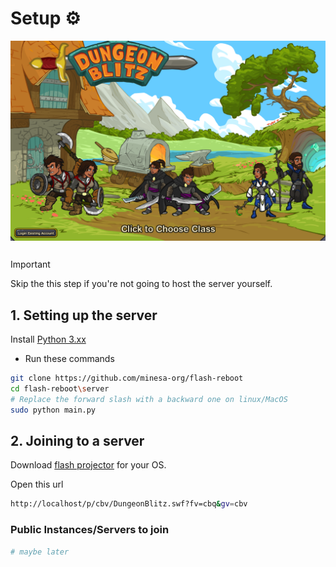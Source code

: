 # Setup ⚙️

<img src="/assets/ss.png" width="2000rem" style="vertical-align: middle;">

##

> [!IMPORTANT] 
> Skip the this step if you're not going to host the server yourself.

## 1. Setting up the server

Install [Python 3.xx](https://www.python.org/downloads/release/python-3135/)

- Run these commands

```sh
git clone https://github.com/minesa-org/flash-reboot 
cd flash-reboot\server
# Replace the forward slash with a backward one on linux/MacOS
sudo python main.py
```

## 2. Joining to a server

Download [flash projector](https://archive.org/details/flashplayer32_0r0_363_win_sa) for your OS.

Open this url

```sh
http://localhost/p/cbv/DungeonBlitz.swf?fv=cbq&gv=cbv
```

### Public Instances/Servers to join

```sh
# maybe later
```
